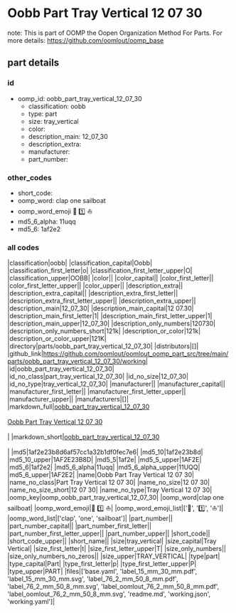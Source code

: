 # Oobb Part Tray Vertical 12 07 30  

note: This is part of OOMP the Oopen Organization Method For Parts. For more details: https://github.com/oomlout/oomp_base

##  part details





### id
* oomp_id: oobb_part_tray_vertical_12_07_30
  * classification: oobb
  * type: part
  * size: tray_vertical
  * color: 
  * description_main: 12_07_30
  * description_extra: 
  * manufacturer: 
  * part_number: 

### other_codes
* short_code: 
* oomp_word: clap one sailboat
* oomp_word_emoji :clap: :one: :sailboat:
* md5_6_alpha: 11uqq
* md5_6: 1af2e2

### all codes 
|classification|oobb|
|classification_capital|Oobb|
|classification_first_letter|o|
|classification_first_letter_upper|O|
|classification_upper|OOBB|
|color||
|color_capital||
|color_first_letter||
|color_first_letter_upper||
|color_upper||
|description_extra||
|description_extra_capital||
|description_extra_first_letter||
|description_extra_first_letter_upper||
|description_extra_upper||
|description_main|12_07_30|
|description_main_capital|12 07.30|
|description_main_first_letter|1|
|description_main_first_letter_upper|1|
|description_main_upper|12_07_30|
|description_only_numbers|120730|
|description_only_numbers_short|121k|
|description_or_color|121k|
|description_or_color_upper|121K|
|directory|parts/oobb_part_tray_vertical_12_07_30|
|distributors|[]|
|github_link|https://github.com/oomlout/oomlout_oomp_part_src/tree/main/parts/oobb_part_tray_vertical_12_07_30/working|
|id|oobb_part_tray_vertical_12_07_30|
|id_no_class|part_tray_vertical_12_07_30|
|id_no_size|12_07_30|
|id_no_type|tray_vertical_12_07_30|
|manufacturer||
|manufacturer_capital||
|manufacturer_first_letter||
|manufacturer_first_letter_upper||
|manufacturer_upper||
|manufacturers|[]|
|markdown_full|[oobb_part_tray_vertical_12_07_30](https://github.com/oomlout/oomlout_oomp_part_src/tree/main/parts/oobb_part_tray_vertical_12_07_30/working)<br>[](https://github.com/oomlout/oomlout_oomp_part_src/tree/main/parts/oobb_part_tray_vertical_12_07_30/working)<br>[Oobb Part Tray Vertical 12 07 30](https://github.com/oomlout/oomlout_oomp_part_src/tree/main/parts/oobb_part_tray_vertical_12_07_30/working)<br><br>|
|markdown_short|[oobb_part_tray_vertical_12_07_30](https://github.com/oomlout/oomlout_oomp_part_src/tree/main/parts/oobb_part_tray_vertical_12_07_30/working)<br><br>|
|md5|1af2e23b8d6af57cc1a32b1df0fec7e6|
|md5_10|1af2e23b8d|
|md5_10_upper|1AF2E23B8D|
|md5_5|1af2e|
|md5_5_upper|1AF2E|
|md5_6|1af2e2|
|md5_6_alpha|11uqq|
|md5_6_alpha_upper|11UQQ|
|md5_6_upper|1AF2E2|
|name|Oobb Part Tray Vertical 12 07 30|
|name_no_class|Part Tray Vertical 12 07 30|
|name_no_size|12 07 30|
|name_no_size_short|12 07 30|
|name_no_type|Tray Vertical 12 07 30|
|oomp_key|oomp_oobb_part_tray_vertical_12_07_30|
|oomp_word|clap one sailboat|
|oomp_word_emoji|:clap: :one: :sailboat:|
|oomp_word_emoji_list|[':clap:', ':one:', ':sailboat:']|
|oomp_word_list|['clap', 'one', 'sailboat']|
|part_number||
|part_number_capital||
|part_number_first_letter||
|part_number_first_letter_upper||
|part_number_upper||
|short_code||
|short_code_upper||
|short_name||
|size|tray_vertical|
|size_capital|Tray Vertical|
|size_first_letter|t|
|size_first_letter_upper|T|
|size_only_numbers||
|size_only_numbers_no_zeros||
|size_upper|TRAY_VERTICAL|
|type|part|
|type_capital|Part|
|type_first_letter|p|
|type_first_letter_upper|P|
|type_upper|PART|
|files|['base.yaml', 'label_15_mm_30_mm.pdf', 'label_15_mm_30_mm.svg', 'label_76_2_mm_50_8_mm.pdf', 'label_76_2_mm_50_8_mm.svg', 'label_oomlout_76_2_mm_50_8_mm.pdf', 'label_oomlout_76_2_mm_50_8_mm.svg', 'readme.md', 'working.json', 'working.yaml']|
